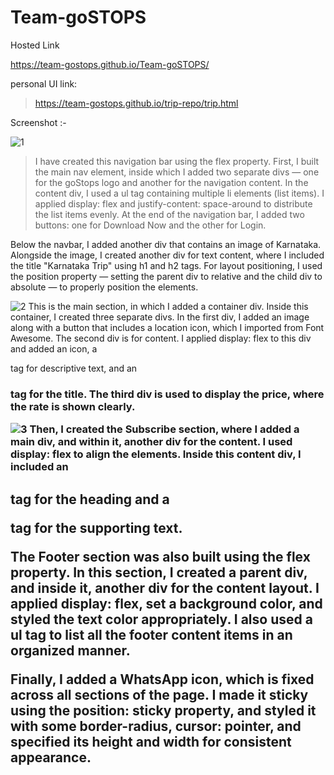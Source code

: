 # Team-goSTOPS
>
Hosted Link
>
https://team-gostops.github.io/Team-goSTOPS/

personal UI link:
>https://team-gostops.github.io/trip-repo/trip.html
>
Screenshot :-

![1](https://github.com/singhpratibha98/Team-goSTOPS/assets/129493126/ddd926e1-2feb-449e-acaf-45203338511a)
 > I have created this navigation bar using the flex property. First, I built the main nav element, inside which I added two separate divs — one for the goStops logo and another for the navigation content. In the content div, I used a ul tag containing multiple li elements (list items). I applied display: flex and justify-content: space-around to distribute the list items evenly. At the end of the navigation bar, I added two buttons: one for Download Now and the other for Login.

Below the navbar, I added another div that contains an image of Karnataka. Alongside the image, I created another div for text content, where I included the title "Karnataka Trip" using h1 and h2 tags. For layout positioning, I used the position property — setting the parent div to relative and the child div to absolute — to properly position the elements.

 
![2](https://github.com/singhpratibha98/Team-goSTOPS/assets/129493126/a6c80ec2-6235-44d6-9217-fd72d024d1ad)
This is the main section, in which I added a container div. Inside this container, I created three separate divs.
In the first div, I added an image along with a button that includes a location icon, which I imported from Font Awesome.
The second div is for content. I applied display: flex to this div and added an icon, a <p> tag for descriptive text, and an <h3> tag for the title.
The third div is used to display the price, where the rate is shown clearly.

![3](https://github.com/singhpratibha98/Team-goSTOPS/assets/129493126/e7abd5f8-26db-4790-8e3d-ff60248045c6)
Then, I created the Subscribe section, where I added a main div, and within it, another div for the content. I used display: flex to align the elements. Inside this content div, I included an <h2> tag for the heading and a <p> tag for the supporting text.

The Footer section was also built using the flex property. In this section, I created a parent div, and inside it, another div for the content layout. I applied display: flex, set a background color, and styled the text color appropriately. I also used a ul tag to list all the footer content items in an organized manner.

Finally, I added a WhatsApp icon, which is fixed across all sections of the page. I made it sticky using the position: sticky property, and styled it with some border-radius, cursor: pointer, and specified its height and width for consistent appearance.


